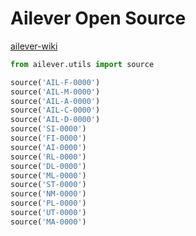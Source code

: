 # Ailever Open Source
[ailever-wiki](https://github.com/ailever/ailever/wiki)
```python
from ailever.utils import source

source('AIL-F-0000')
source('AIL-M-0000')
source('AIL-A-0000')
source('AIL-C-0000')
source('AIL-D-0000')
source('SI-0000')
source('FI-0000')
source('AI-0000')
source('RL-0000')
source('DL-0000')
source('ML-0000')
source('ST-0000')
source('NM-0000')
source('PL-0000')
source('UT-0000')
source('MA-0000')
```
